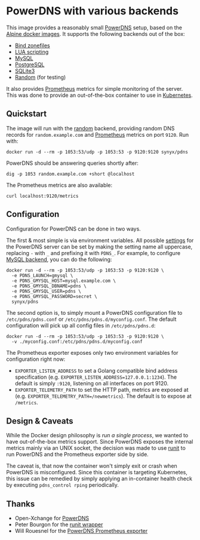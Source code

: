 PowerDNS with various backends
==============================

This image provides a reasonably small [PowerDNS][pdns] setup, based
on the [Alpine docker images][alpine-docker]. It supports the following
backends out of the box:

* [Bind zonefiles][pdns-bind]
* [LUA scripting][pdns-lua]
* [MySQL][pdns-mysql]
* [PostgreSQL][pdns-pgsql]
* [SQLite3][pdns-sqlite]
* [Random][pdns-random] (for testing)

It also provides [Prometheus][prometheus] metrics for simple monitoring
of the server. This was done to provide an out-of-the-box container to
use in [Kubernetes][kubernetes].

## Quickstart

The image will run with the [random][pdns-random] backend, providing
random DNS records for `random.example.com` and [Prometheus][prometheus]
metrics on port `9120`. Run with:

```docker run -d --rm -p 1053:53/udp -p 1053:53 -p 9120:9120 synyx/pdns```

PowerDNS should be answering queries shortly after:

```dig -p 1053 random.example.com +short @localhost```

The Prometheus metrics are also available:

```curl localhost:9120/metrics```

## Configuration

Configuration for PowerDNS can be done in two ways.

The first & most simple is via environment variables. All possible
[settings][pdns-config] for the PowerDNS server can be set by making
the setting name all uppercase, replacing `-` with `_` and prefixing
it with `PDNS_`. For example, to configure [MySQL backend][pdns-mysql],
you can do the following:

```
docker run -d --rm -p 1053:53/udp -p 1053:53 -p 9120:9120 \
  -e PDNS_LAUNCH=gmysql \
  -e PDNS_GMYSQL_HOST=mysql.example.com \
  -e PDNS_GMYSQL_DBNAME=pdns \
  -e PDNS_GMYSQL_USER=pdns \
  -e PDNS_GMYSQL_PASSWORD=secret \
  synyx/pdns
```

The second option is, to simply mount a PowerDNS configuration file to
`/etc/pdns/pdns.conf` or `/etc/pdns/pdns.d/myconfig.conf`. The default
configuration will pick up all config files in `/etc/pdns/pdns.d`:

```
docker run -d --rm -p 1053:53/udp -p 1053:53 -p 9120:9120 \
  -v ./myconfig.conf:/etc/pdns/pdns.d/myconfig.conf
```

The Prometheus exporter exposes only two environment variables for
configuration right now:

* `EXPORTER_LISTEN_ADDRESS` to set a Golang compatible bind address
  specification (e.g. `EXPORTER_LISTEN_ADDRESS=127.0.0.1:1234`). The
  default is simply `:9120`, listening on all interfaces on port 9120.
* `EXPORTER_TELEMETRY_PATH` to set the HTTP path, metrics are exposed
  at (e.g. `EXPORTER_TELEMETRY_PATH=/newmetrics`). The default is to
  expose at `/metrics`.

## Design & Caveats

While the Docker design philosophy is *run a single process*, we wanted
to have out-of-the-box metrics support. Since PowerDNS exposes the
internal metrics mainly via an UNIX socket, the decision was made to use
[runit][runit] to run PowerDNS and the Prometheus exporter side by side.

The caveat is, that now the container won't simply exit or crash when
PowerDNS is misconfigured. Since this container is targeting Kubernetes,
this issue can be remedied by simply applying an in-container health check
by executing `pdns_control rping` periodically.

## Thanks

* Open-Xchange for [PowerDNS][pdns]
* Peter Bourgon for the [runit wrapper][runsvinit]
* Will Rouesnel for the [PowerDNS Prometheus exporter][pdns-exporter]

[alpine-docker]: https://hub.docker.com/r/library/alpine/
[kubernetes]: https://kubernetes.io
[pdns]: https://www.powerdns.com
[pdns-config]: https://doc.powerdns.com/md/authoritative/settings/
[pdns-bind]: https://doc.powerdns.com/md/authoritative/backend-bind/
[pdns-exporter]: https://github.com/wrouesnel/pdns_exporter
[pdns-lua]: https://doc.powerdns.com/md/authoritative/backend-lua/
[pdns-mysql]: https://doc.powerdns.com/md/authoritative/backend-generic-mysql/
[pdns-pgsql]: https://doc.powerdns.com/md/authoritative/backend-generic-pgsql/
[pdns-sqlite]: https://doc.powerdns.com/md/authoritative/backend-generic-sqlite/
[pdns-random]: https://doc.powerdns.com/authoritative/backends/random.html
[prometheus]: https://prometheus.io
[runit]: http://smarden.org/runit/
[runsvinit]: https://github.com/peterbourgon/runsvinit